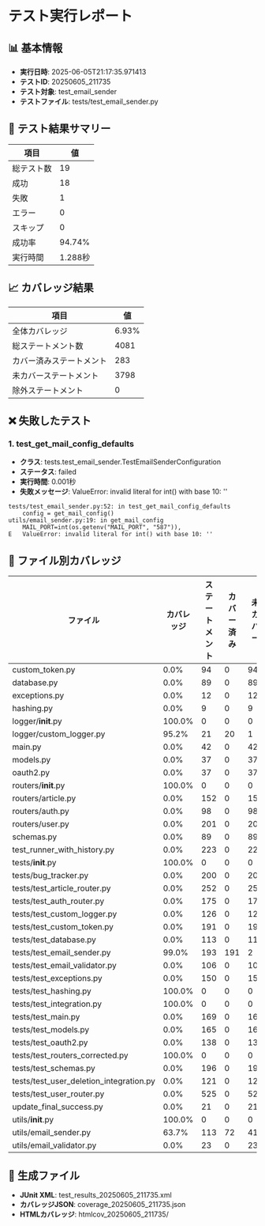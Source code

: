 # テスト実行レポート

## 📊 基本情報
- **実行日時**: 2025-06-05T21:17:35.971413
- **テストID**: 20250605_211735
- **テスト対象**: test_email_sender
- **テストファイル**: tests/test_email_sender.py

## 🧪 テスト結果サマリー

| 項目 | 値 |
|------|-----|
| 総テスト数 | 19 |
| 成功 | 18 |
| 失敗 | 1 |
| エラー | 0 |
| スキップ | 0 |
| 成功率 | 94.74% |
| 実行時間 | 1.288秒 |

## 📈 カバレッジ結果

| 項目 | 値 |
|------|-----|
| 全体カバレッジ | 6.93% |
| 総ステートメント数 | 4081 |
| カバー済みステートメント | 283 |
| 未カバーステートメント | 3798 |
| 除外ステートメント | 0 |


## ❌ 失敗したテスト

### 1. test_get_mail_config_defaults
- **クラス**: tests.test_email_sender.TestEmailSenderConfiguration
- **ステータス**: failed
- **実行時間**: 0.001秒
- **失敗メッセージ**: ValueError: invalid literal for int() with base 10: ''
```
tests/test_email_sender.py:52: in test_get_mail_config_defaults
    config = get_mail_config()
utils/email_sender.py:19: in get_mail_config
    MAIL_PORT=int(os.getenv("MAIL_PORT", "587")),
E   ValueError: invalid literal for int() with base 10: ''
```


## 📁 ファイル別カバレッジ

| ファイル | カバレッジ | ステートメント | カバー済み | 未カバー |
|----------|------------|----------------|-----------|----------|
| custom_token.py | 0.0% | 94 | 0 | 94 |
| database.py | 0.0% | 89 | 0 | 89 |
| exceptions.py | 0.0% | 12 | 0 | 12 |
| hashing.py | 0.0% | 9 | 0 | 9 |
| logger/__init__.py | 100.0% | 0 | 0 | 0 |
| logger/custom_logger.py | 95.2% | 21 | 20 | 1 |
| main.py | 0.0% | 42 | 0 | 42 |
| models.py | 0.0% | 37 | 0 | 37 |
| oauth2.py | 0.0% | 37 | 0 | 37 |
| routers/__init__.py | 100.0% | 0 | 0 | 0 |
| routers/article.py | 0.0% | 152 | 0 | 152 |
| routers/auth.py | 0.0% | 98 | 0 | 98 |
| routers/user.py | 0.0% | 201 | 0 | 201 |
| schemas.py | 0.0% | 89 | 0 | 89 |
| test_runner_with_history.py | 0.0% | 223 | 0 | 223 |
| tests/__init__.py | 100.0% | 0 | 0 | 0 |
| tests/bug_tracker.py | 0.0% | 200 | 0 | 200 |
| tests/test_article_router.py | 0.0% | 252 | 0 | 252 |
| tests/test_auth_router.py | 0.0% | 175 | 0 | 175 |
| tests/test_custom_logger.py | 0.0% | 126 | 0 | 126 |
| tests/test_custom_token.py | 0.0% | 191 | 0 | 191 |
| tests/test_database.py | 0.0% | 113 | 0 | 113 |
| tests/test_email_sender.py | 99.0% | 193 | 191 | 2 |
| tests/test_email_validator.py | 0.0% | 106 | 0 | 106 |
| tests/test_exceptions.py | 0.0% | 150 | 0 | 150 |
| tests/test_hashing.py | 100.0% | 0 | 0 | 0 |
| tests/test_integration.py | 100.0% | 0 | 0 | 0 |
| tests/test_main.py | 0.0% | 169 | 0 | 169 |
| tests/test_models.py | 0.0% | 165 | 0 | 165 |
| tests/test_oauth2.py | 0.0% | 138 | 0 | 138 |
| tests/test_routers_corrected.py | 100.0% | 0 | 0 | 0 |
| tests/test_schemas.py | 0.0% | 196 | 0 | 196 |
| tests/test_user_deletion_integration.py | 0.0% | 121 | 0 | 121 |
| tests/test_user_router.py | 0.0% | 525 | 0 | 525 |
| update_final_success.py | 0.0% | 21 | 0 | 21 |
| utils/__init__.py | 100.0% | 0 | 0 | 0 |
| utils/email_sender.py | 63.7% | 113 | 72 | 41 |
| utils/email_validator.py | 0.0% | 23 | 0 | 23 |

## 📎 生成ファイル
- **JUnit XML**: test_results_20250605_211735.xml
- **カバレッジJSON**: coverage_20250605_211735.json
- **HTMLカバレッジ**: htmlcov_20250605_211735/
